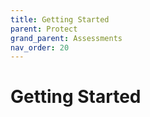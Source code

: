 ```yaml
---
title: Getting Started
parent: Protect
grand_parent: Assessments
nav_order: 20
---
```


# Getting Started
